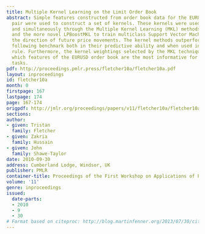 ```yaml
---
title: Multiple Kernel Learning on the Limit Order Book
abstract: Simple features constructed from order book data for the EURUSD currency
  pair were used to construct a set of kernels. These kernels were used both individually
  and simultaneously through the Multiple Kernel Learning (MKL) methods of SimpleMKL
  and the more novel LPBoostMKL to train multiclass Support Vector Machines to predict
  the direction of future price movements. The kernel methods outperformed a trend
  following benchmark both in their predictive ability and when used in a simple trading
  rule. Furthermore, the kernel weightings selected by the MKL techniques highlight
  which features of the EURUSD order book are the most informative for predictive
  tasks.
pdf: http://proceedings.pmlr.press/fletcher10a/fletcher10a.pdf
layout: inproceedings
id: fletcher10a
month: 0
firstpage: 167
lastpage: 174
page: 167-174
origpdf: http://jmlr.org/proceedings/papers/v11/fletcher10a/fletcher10a.pdf
sections: 
author:
- given: Tristan
  family: Fletcher
- given: Zakria
  family: Hussain
- given: John
  family: Shawe-Taylor
date: 2010-09-30
address: Cumberland Lodge, Windsor, UK
publisher: PMLR
container-title: Proceedings of the First Workshop on Applications of Pattern Analysis
volume: '11'
genre: inproceedings
issued:
  date-parts:
  - 2010
  - 9
  - 30
# Format based on citeproc: http://blog.martinfenner.org/2013/07/30/citeproc-yaml-for-bibliographies/
---
```

